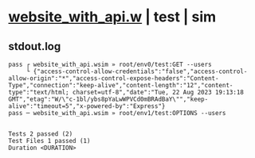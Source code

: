 # [website_with_api.w](../../../../../examples/tests/valid/website_with_api.w) | test | sim

## stdout.log
```log
pass ┌ website_with_api.wsim » root/env0/test:GET --users    
     └ {"access-control-allow-credentials":"false","access-control-allow-origin":"*","access-control-expose-headers":"Content-Type","connection":"keep-alive","content-length":"12","content-type":"text/html; charset=utf-8","date":"Tue, 22 Aug 2023 19:13:18 GMT","etag":"W/\"c-1bl/ybs8pYaLwWPVCd0mBRAdBaY\"","keep-alive":"timeout=5","x-powered-by":"Express"}
pass ─ website_with_api.wsim » root/env1/test:OPTIONS --users
 
 
Tests 2 passed (2)
Test Files 1 passed (1)
Duration <DURATION>
```

